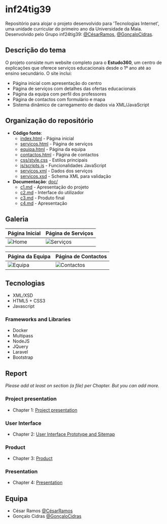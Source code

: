 # inf24tig39

Repositório para alojar o projeto desenvolvido para 'Tecnologias Internet', uma unidade curricular do primeiro ano da Universidade da Maia. Desenvolvido pelo Grupo inf24tig39: [@CésarRamos](https://github.com/devCesarRamos), [@GonçaloCidras](https://github.com/devCidras).

## Descrição do tema

O projeto consiste num website completo para o **Estudo360**, um centro de explicações que oferece serviços educacionais desde o 1º ano até ao ensino secundário. O site inclui:

- Página inicial com apresentação do centro
- Página de serviços com detalhes das ofertas educacionais
- Página da equipa com perfil dos professores
- Página de contactos com formulário e mapa
- Sistema dinâmico de carregamento de dados via XML/JavaScript

## Organização do repositório

- **Código fonte**:
  - [index.html](index.html) - Página inicial
  - [servicos.html](servicos.html) - Página de serviços
  - [equipa.html](equipa.html) - Página da equipa
  - [contactos.html](contactos.html) - Página de contactos
  - [css/style.css](css/style.css) - Estilos principais
  - [js/scripts.js](js/scripts.js) - Funcionalidades JavaScript
  - [servicos.xml](xml/servicos.xml) - Dados dos serviços
  - [servicos.xsd](xml/servicos.xsd) - Schema XML para validação
- **Documentação**: [doc/](doc/)
  - [c1.md](doc/c1.md) - Apresentação do projeto
  - [c2.md](doc/c2.md) - Interface do utilizador
  - [c3.md](doc/c3.md) - Produto final
  - [c4.md](doc/c4.md) - Apresentação

## Galeria

| Página Inicial                | Página de Serviços                    |
| ----------------------------- | ------------------------------------- |
| ![Home](screenshots/home.png) | ![Serviços](screenshots/services.png) |

| Página da Equipa                | Página de Contactos                    |
| ------------------------------- | -------------------------------------- |
| ![Equipa](screenshots/team.png) | ![Contactos](screenshots/contacts.png) |

## Tecnologias

- XML/XSD
- HTML5 + CSS3
- Javascript

### Frameworks and Libraries

- Docker
- Multipass
- NodeJS
- JQuery
- Laravel
- Bootstrap

## Report

_Please add at least on section (a file) per Chapter. But you can add more._

### Project presentation

- Chapter 1: [Project presentation](doc/c1.md)

### User Interface

- Chapter 2: [User Interface Prototype and Sitemap](doc/c2.md)

### Product

- Chapter 3: [Product](doc/c3.md)

### Presentation

- Chapter 4: [Presentation](doc/c4.md)

## Equipa

- César Ramos [@CésarRamos](https://github.com/devCesarRamos)
- Gonçalo Cidras [@GonçaloCidras](https://github.com/devCidras)
